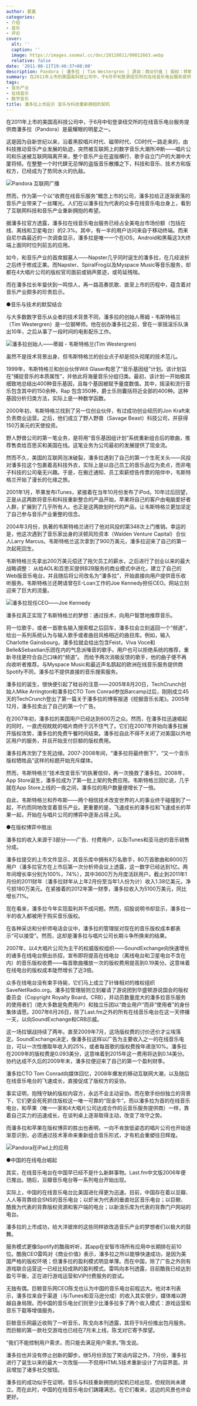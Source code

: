 ```yaml
---
author: 葛鑫
categories:
- 介绍
- 音乐
- 评论
cover:
  alt: ''
  caption: ''
  image: https://images.soomal.cc/doc/20110811/00012663.webp
  relative: false
date: '2011-08-11T19:46:37+08:00'
description: Pandora | 潘多拉 | Tim Westergren | 源自：商业价值 | 版权：转载 |  平均/总评分：09.00/18
summary: 在2011年上市的美国高科技公司中，于6月中旬登录纽交所的在线音乐电台服务提供商潘多拉（Pandora）是最耀眼的明星之一。这是因为自新世纪以来，沿着黑胶唱片时代、磁带时代、CD时代一路走来的，由科技推动音乐产业发展的轨迹，突然被互联网上的数字音乐大潮所冲断――唱片公司和乐迷被互联网隔离开来，整个音乐产业在盗版横行……
tags:
- 音乐产业
- 在线音乐
- 数字音乐
title: 潘多拉上市启示 音乐与科技重新拥抱的契机
---
```


在2011年上市的美国高科技公司中，于6月中旬登录纽交所的在线音乐电台服务提供商潘多拉（Pandora）是最耀眼的明星之一。

这是因为自新世纪以来，沿着黑胶唱片时代、磁带时代、CD时代一路走来的，由科技推动音乐产业发展的轨迹，突然被互联网上的数字音乐大潮所冲断――唱片公司和乐迷被互联网隔离开来，整个音乐产业在盗版横行、歌手自立门户的大潮中大厦将倾。在整整一个时代肆无忌惮的盗版音乐散播之下，科技和音乐、技术方和版权方，已经成为了势同水火的仇敌。

![Pandora 互联网广播](https://images.soomal.cc/doc/20110811/00012663.webp)





然而，作为第一个以“收费在线音乐服务”概念上市的公司，潘多拉给正逐渐衰落的音乐产业带来了一丝曙光。人们在以潘多拉为代表的众多在线音乐电台身上，看到了互联网科技和音乐产业重新拥抱的希望。

据潘多拉官方透露，潘多拉在线音乐电台服务已经占全美电台市场份额（包括在线、离线和卫星电台）的2.3%。其中，有一半的用户访问来自于移动终端。而来自尼尔森最近的一次调查显示，潘多拉是唯一一个在iOS，Android和黑莓这3大终端上面同时位列前五的应用。

如今，和音乐产业的首席掘墓人――Napster几乎同时诞生的潘多拉，在几经波折之后终于修成正果。而Napster、SpiralFrog以及Myspace Music等音乐服务，却都在4大唱片公司的版权官司面前或销声匿迹，或苟延残喘。

而在潘多拉长年蛰伏到一鸣惊人，再一路高奏凯歌、直至上市的历程中，蕴含着对音乐产业颇多的珍贵启示。

●音乐与技术的默契结合

与大多数数字音乐从业者的技术背景不同，潘多拉的创始人蒂姆・韦斯特格兰（Tim Westergren）是一位钢琴师。他在创办潘多拉之前，曾在一家摇滚乐队演出10年，之后从事了一段时间的电影配乐工作。

![潘多拉创始人――蒂姆・韦斯特格兰(Tim Westergren)](https://images.soomal.cc/doc/20110811/00012664.webp)





虽然不是技术背景出身，但韦斯特格兰的创业点子却是彻头彻尾的技术范儿。

1999年，韦斯特格兰和创业伙伴Will Glaser构思了“音乐基因组”计划。该计划旨在“捕捉音乐的本质属性”，并依此将海量音乐分组归类。最初，该计划一开始极其细致地总结出400种音乐基因，且每个基因被赋予量度数值。其中，摇滚和流行音乐包含其中的150余种，Rap 包含350种，爵士乐则囊括将近全部的400种。这种基因分析归类方法，实际上是一种数学函数。

2000年初，韦斯特格兰找到了另一位创业伙伴，有过成功创业经历的Jon Kraft来负责商业运营。之后，他们成立了野人野兽（Savage Beast）科技公司，并获得150万美元的天使投资。

野人野兽公司的第一笔业务，是将用“音乐基因组计划”系统重新组合后的歌曲，推荐售卖给百思买和美国在线。这笔业务为公司最初的发展提供了现金流。

然而不久，美国的互联网泡沫破裂，潘多拉遇到了自己的第一个生死关头――风投对潘多拉这个包裹着高科技外衣，实际上是以自己员工的音乐品位为卖点，而非电子科技的公司毫无兴趣。于是，在搬迁通知、员工索薪控告传票的陪伴中，韦斯特格兰开始了漫长的化缘之旅。

2001年1月，苹果发布iTunes，紧接着在当年10月份发布了iPod。10年过后回望，正是从这两款将音乐和科技重新整合的产品开始，苹果将自己的客户由电脑爱好者人群，扩展到了几乎所有人。也正是这两款划时代的产品，让韦斯特格兰更加坚定了自己参与音乐产业重整的信念。

2004年3月份，执著的韦斯特格兰进行了他对风投的第348次上门推销。幸运的是，他这次遇到了音乐家出身的沃顿风险资本（Walden Venture Capital）合伙人Larry Marcus。韦斯特格兰这次拿到了900万美元，潘多拉迎来了自己的第一次起死回生。

韦斯特格兰先拿出200万美元偿还了拖欠员工的薪水，之后进行了创业以来的最大战略调整： 从给AOL和百思买提供B2B服务的商业模式中进化，建立了自己的Web版音乐电台，并且随后将公司改名为“潘多拉”，开始直接向用户提供音乐收听服务。韦斯特格兰还聘请曾在E-Loan工作的Joe Kennedy担任CEO。网站立刻迎来了巨大的流量。

![潘多拉现任CEO――Joe Kennedy](https://images.soomal.cc/doc/20110811/00012665.webp)





潘多拉真正实现了韦斯特格兰的梦想：通过技术，向用户智慧地推荐音乐。

将一位歌手，或者一首歌名输入搜索框之后回车，潘多拉会立刻返回一个“频道”，给出一系列系统认为与输入歌手或者曲目风格相近的曲目库。例如，输入Charlotte Gainsbourg，潘多拉就会给出包含Feist，Viva Voce和Belle&Sebastian乐团在内的气息派嗓音的歌手。用户也可以拒绝系统的推荐，重新寻找更符合自己口味的“频道”。 而给予两次消极反馈的歌手，他的曲子便不再向收听者推荐。与Myspace Music和最近声名鹊起的欧洲在线音乐服务提供商Spotify不同，潘多拉不提供直接的音乐搜索服务。

潘多拉的诞生，很快便引起了硅谷的注意――2005年8月20日，TechCrunch创始人Mike Arrington和潘多拉CTO Tom Conrad参加Barcamp过后，刚刚成立45天的TechCrunch登出了第一篇关于潘多拉的博客报道《挖掘音乐长尾》。2005年12月，潘多拉卖出了自己的第一个广告。

在2007年初，潘多拉的美国用户已经达到600万之众。然而，在潘多拉迅速崛起的同时，一直虎视眈眈的唱片商终于沉不住气了。它们在2007年开始向潘多拉展开版权攻势，潘多拉的免费午餐时间结束。潘多拉自此不得不关闭了对美国以外地区用户的服务，并且开始支付巨额的版权费用。

潘多拉再次到了生死边缘。2007-2008年间，“潘多拉将最终倒下”，“又一个音乐版权牺牲品”这样的标题开始充斥媒体。

然而，韦斯特格兰“技术改变音乐”的执著信仰，再一次挽救了潘多拉。2008年，App Store诞生，潘多拉成为了第一批上架的免费应用。韦斯特格兰回忆说，几乎就在App Store上线的一夜之间，潘多拉的用户数量便增长了一倍。

自此，韦斯特格兰和乔布斯――两个相信技术改变世界的人的事业终于碰撞到了一起，不约而同地改变着音乐产业。更重要的是，飞速成长的潘多拉和飞速成长的苹果一起，开始在与唱片公司的博弈中逐渐占得上风。

●在版权博弈中胜出

潘多拉的收入来源于3部分――广告、付费用户，以及iTunes和亚马逊的音乐销售分成。

潘多拉提交的上市文件显示，其音乐库中拥有8万名歌手，80万首歌曲和8000万用户（潘多拉官方在上市后第一次分析师会议上透露，这一数字已经达到1亿。两年间增长率分别为100%，74%），其中3600万为月度活跃用户。截止到2011年1月份的2011财年（潘多拉财年从上年2月份至当年1人份为计）收入1.38亿美元，净亏损180万美元。在紧接着的2012年第一财季，潘多拉收入为5100万美元，同比增长71%。

现在看来，潘多拉今年实现盈利并不成问题。然而，招股说明书却显示，潘多拉一半的收入都被用于购买音乐版权。

在各种采访和分析师电话会议中，潘多拉的管理层对现在的音乐版权成本都表示“可以接受”。然而，这却是潘多拉与唱片公司长期斗争所换来的结果。

2007年，以4大唱片公司为主干的权威版权组织――SoundExchange向快速增长的诸多在线电台祭出杀招，宣布即将提高在线电台（离线电台和卫星电台不含在内）的音乐版权收费――每首歌曲播放一次的版权费用提高到0.19美分。这意味着在线电台的版权成本陡然增长了近3倍。

众多在线电台没有束手待毙，它们马上成立了针锋相对的维权组织SaveNetRadio.org。潘多拉管理层则立刻雇请了游说团到华盛顿游说国会的版权委员会（Copyright Royalty Board，CRB），并动员数量庞大的潘多拉音乐服务的使用者们（绝大多数是免费用户）和独立乐团以“商业用户”而非“使用者”的身份集体请愿。2007年6月26日，除了Last.fm之外的所有在线音乐电台在这一天停播一天，以向SoundExchange和CRB示威。

这一场拉锯战持续了两年。直至2009年7月，这场版权费的讨价还价才尘埃落定。SoundExchange决定，像潘多拉这样以广告为主要收入之一的在线音乐电台，可以一次性缴取年收入的25%，或者每首歌的版权费按年递涨10%。潘多拉在2009年的版权费是0.093美分，这意味着到2015年这一费用将达到0.14美分。协约达成不久后的2009年末，潘多拉便迎来了自己的第一个盈利财季。

潘多拉CTO Tom Conrad向媒体回忆，2008年爆发的移动互联网大潮，以及随后在线音乐电台的飞速成长，直接促成了版权方的妥协。

事实证明，抱残守缺的版权内容方，永远不会主动妥协。而在歌手纷纷独立的背景下，它们更会死死抓住版权这一唯一可靠的“现金牛”。而以潘多拉为首的在线音乐电台，和苹果（唯一一家和4大唱片公司达成合作的云音乐服务提供商）一样，靠着自己实力的迅速成长，在谈判桌上逐渐取得主动，改变了攻守之势。

而潘多拉和苹果在版权博弈的胜出也表明，一向不肯放低姿态的唱片公司也开始逐渐意识到，必须通过技术革命来重新组合音乐形式，才有机会重塑往日辉煌。

![Pandora在iPad上的应用](https://images.soomal.cc/doc/20110726/00012333.webp)





●中国的在线电台崛起

其实，在线音乐电台在中国早已经不是什么新鲜事物。Last.fm中文版2006年便已推出。随后，豆瓣音乐电台等一系列电台开始出现。

实际上，中国的在线音乐电台比美国进化得更为迅速。目前，中国存在着以豆瓣、人人等背靠综合SNS的音乐电台；以虾米为代表的垂直社区音乐电台；以巨鲸、酷我为代表的背靠版权资源和客户端的电台；以新浪乐库为代表的背靠门户网站的电台。

潘多拉的上市成功，给大洋彼岸的这些同样欲改造音乐产业的梦想者们以极大的鼓舞。

服务模式更像Spotify的酷我听听，其app在安智市场所有应用中长期排在前10位。酷我CEO雷鸣对《商业价值》表示，潘多拉之所以能够快速成功，是因为美国严格的版权环境；但潘多拉的盈利模式明显单薄。而在中国，除了广告之外则有游戏联合运营这一已经比较成熟的盈利模式。雷鸣向本刊透露，目前酷我已经达到盈亏平衡，正在进行游戏运营和VIP付费服务的尝试。

无独有偶。巨鲸音乐网CEO陈戈也认为中国的音乐电台前程远大。他对本刊表示，潘多拉来自于渠道（与iTunes和亚马逊分成）的收入其实很少，媒体难以跨越自身局限。而中国的音乐电台们则至少比潘多拉多了两个收入模式：游戏运营和音乐下载等增值服务。

巨鲸音乐网最近收购了一听音乐，陈戈向本刊透露，其将于9月份推出包月服务。而巨鲸的第一款社交游戏也已经在7月末上线，陈戈对它寄予厚望。

“我们不能控制用户需求，而只能去满足用户需求。”陈戈说。

潘多拉也并没有停止创新的脚步。继5月份添加了笑话内容之外，7月份，潘多拉进行了诞生以来的最大一次改版――不但用HTML5技术重新设计了内容界面，并且增加了诸多社交按钮。

潘多拉的成功似乎在证明，音乐与科技重新拥抱的契机已经出现，但规则尚未建立。而在此时，中国的在线音乐电台们踌躇满志。在它们看来，这边的风景也许会更好。